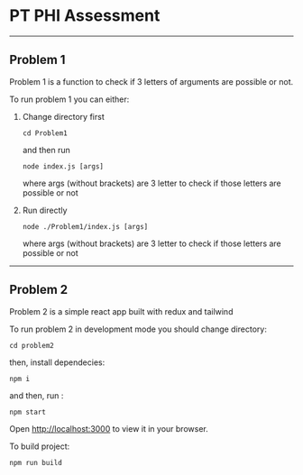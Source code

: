 # PT PHI Assessment

----
## Problem 1
Problem 1 is a function to check if 3 letters of arguments are possible or not.

To run problem 1 you can either:

1. Change directory first
    ```
    cd Problem1
    ```
    and then run 
    ```
    node index.js [args]
    ```
    where args (without brackets) are 3 letter to check if those letters are possible or not

2. Run directly
    ```
    node ./Problem1/index.js [args]
    ```
    where args (without brackets) are 3 letter to check if those letters are possible or not

------

## Problem 2

Problem 2 is a simple react app built with redux and tailwind

To run problem 2 in development mode you should change directory:

```
cd problem2
```

then, install dependecies:

```
npm i
```

and then, run :

```
npm start
```

Open [http://localhost:3000](http://localhost:3000) to view it in your browser.


To build project:

```
npm run build
```